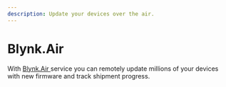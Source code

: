 ```yaml
---
description: Update your devices over the air.
---
```


# Blynk.Air

With [Blynk.Air ](../../blynk-console/for-developers/blynk.air/)service you can remotely update millions of your devices with new firmware and track shipment progress.



